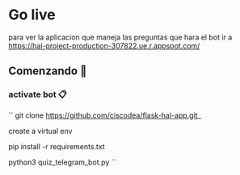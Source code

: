 # Go live
 para ver la aplicacion que maneja las preguntas que hara el bot ir a
 https://hal-project-production-307822.ue.r.appspot.com/
 
## Comenzando 🚀


### activate bot 📋

``
git clone https://github.com/ciscodea/flask-hal-app.git_

create a virtual env

pip install -r requirements.txt

python3 quiz_telegram_bot.py
``
